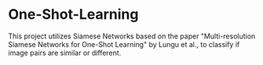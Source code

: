 # One-Shot-Learning
This project utilizes Siamese Networks based on the paper "Multi-resolution Siamese Networks for One-Shot Learning" by Lungu et al., to classify if image pairs are similar or different.
